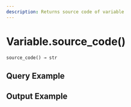 ```yaml
---
description: Returns source code of variable
---
```


# Variable.source\_code()

`source_code() → str`



## Query Example



## Output Example

